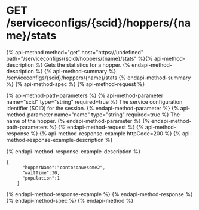 # GET /serviceconfigs/{scid}/hoppers/{name}/stats

{% api-method method="get" host="https://undefined" path="/serviceconfigs/{scid}/hoppers/{name}/stats" %}{% api-method-description %}
Gets the statistics for a hopper.
{% endapi-method-description %}
{% api-method-summary %}
/serviceconfigs/{scid}/hoppers/{name}/stats
{% endapi-method-summary %}
{% api-method-spec %}
{% api-method-request %}

{% api-method-path-parameters %}
{% api-method-parameter name="scid" type="string" required=true %}
The service configuration identifier (SCID) for the session.
{% endapi-method-parameter %}
{% api-method-parameter name="name" type="string" required=true %}
The name of the hopper.
{% endapi-method-parameter %}
{% endapi-method-path-parameters %}
{% endapi-method-request %}
{% api-method-response %}
{% api-method-response-example httpCode=200 %}
{% api-method-response-example-description %}

{% endapi-method-response-example-description %}

```text
{
      "hopperName":"contosoawesome2",
      "waitTime":30,
      "population":1
    }
```
{% endapi-method-response-example %}
{% endapi-method-response %}
{% endapi-method-spec %}
{% endapi-method %}
